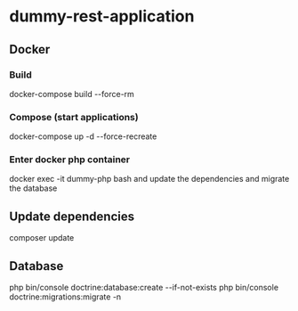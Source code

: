 # dummy-rest-application

## Docker
### Build
docker-compose build --force-rm

### Compose (start applications)
docker-compose up -d --force-recreate

### Enter docker php container
docker exec -it dummy-php bash and update the dependencies and migrate the database

## Update dependencies
composer update

## Database
php bin/console doctrine:database:create --if-not-exists 
php bin/console doctrine:migrations:migrate -n 